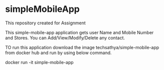 # simpleMobileApp
This repository created for Assignment

This simple-mobile-app application gets user Name and Mobile Number and Stores. 
You can Add/View/Modify/Delete any contact.

TO run this application download the image techsathya/simple-mobile-app from docker hub and run by using below command.

docker run -it simple-mobile-app